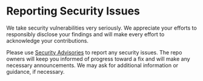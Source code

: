 # Reporting Security Issues

We take security vulnerabilities very seriously.
We appreciate your efforts to responsibly disclose your findings
and will make every effort to acknowledge your contributions.

Please use [Security Advisories][ghAdvisories]
to report any security issues.
The repo owners will keep you informed
of progress toward a fix and will make any necessary announcements.
We may ask for additional information or guidance, if necessary.

<!-- GitHub Repo URIs (alphabetical by name) -->

[ghAdvisories]: https://github.com/TaffarelJr/.github/security/advisories
